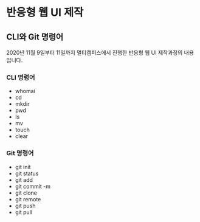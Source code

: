 # 반응형 웹 UI 제작
## CLI와 Git 명령어
2020년 11월 9일부터 11일까지 멀티캠퍼스에서 진행한 반응형 웹 UI 제작과정의 내용입니다.

### CLI 명령어
 - whomai
 - cd
 - mkdir
 - pwd
 - ls
 - mv
 - touch
 - clear
 
 ### Git 명령어
- git init
- git status
- git add
- git commit -m
- git clone 
- git remote
- git push
- git pull
